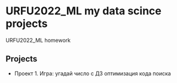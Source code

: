 # URFU2022_ML my data scince projects
URFU2022_ML homework

## Projects

* Проект 1. Игра: угадай число с ДЗ оптимизация кода поиска
